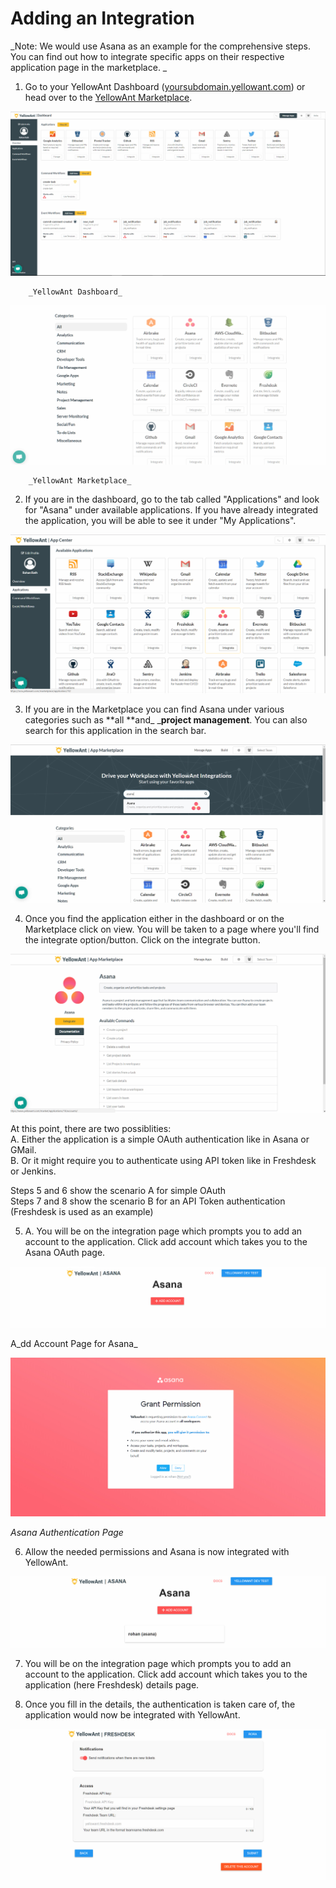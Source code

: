 # Adding an Integration

_Note: We would use Asana as an example for the comprehensive steps. You can find out how to integrate specific apps on their respective application page in the marketplace. _

1. Go to your YellowAnt Dashboard \([yoursubdomain.yellowant.com](https://github.com/yellowanthq/yellowant-help-center/tree/bdad19066023aa6a8b667a1d6f05b72945b49759/yoursubdomain.yellowant.com)\) or head over to the [YellowAnt Marketplace](https://www.yellowant.com/marketplace). 

![](../.gitbook/assets/image%20%28157%29.png)

        _YellowAnt Dashboard_

![](../.gitbook/assets/image%20%28106%29.png)

        _YellowAnt Marketplace_

2. If you are in the dashboard, go to the tab called "Applications" and look for "Asana" under available applications. If you have already integrated the application, you will be able to see it under "My Applications".  


![](../.gitbook/assets/image%20%28123%29.png)

3. If you are in the Marketplace you can find Asana under various categories such as **all **and_ _**project management**. You can also search for this application in the search bar.  


![](../.gitbook/assets/image%20%28169%29.png)

4. Once you find the application either in the dashboard or on the Marketplace click on view. You will be taken to a page where you'll find the integrate option/button. Click on the integrate button.  


![](../.gitbook/assets/image%20%2858%29.png)

At this point, there are two possiblities:  
A. Either the application is a simple OAuth authentication like in Asana or GMail.  
B. Or it might require you to authenticate using API token like in Freshdesk or Jenkins.

Steps 5 and 6 show the scenario A for simple OAuth  
Steps 7 and 8 show the scenario B for an API Token authentication \(Freshdesk is used as an example\)

5. A. You will be on the integration page which prompts you to add an account to the application. Click add account which takes you to the Asana OAuth page.  


![](../.gitbook/assets/image%20%2845%29.png)

A_dd Account Page for Asana_  


![](../.gitbook/assets/image%20%28198%29.png)

_Asana Authentication Page_

6. Allow the needed permissions and Asana is now integrated with YellowAnt.  


![](../.gitbook/assets/image%20%28114%29.png)

7. You will be on the integration page which prompts you to add an account to the application. Click add account which takes you to the application \(here Freshdesk\) details page.

8. Once you fill in the details, the authentication is taken care of, the application would now be integrated with YellowAnt.  


![](../.gitbook/assets/image%20%28156%29.png)

